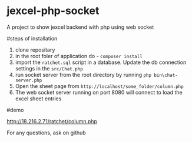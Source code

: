 # jexcel-php-socket
A project to show jexcel backend with php using web socket 

#steps of installation

1. clone repositary
2. in the root foler of application do - `composer install`
3. import the `ratchet.sql` script in a database. Update the db connection settings in the `src/Chat.php`
4. run socket server from the root directory by running `php bin\chat-server.php`
5. Open the sheet page from `http://localhost/some_folder/column.php`
6. The web socket server running on port 8080 will connect to load the excel sheet entries

#demo

http://18.216.2.71/ratchet/column.php

For any questions, ask on github
